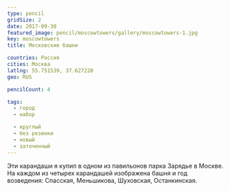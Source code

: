 ```yaml
---
type: pencil
gridSize: 2
date: 2017-09-30
featured_image: pencil/moscowtowers/gallery/moscowtowers-1.jpg
key: moscowtowers
title: Московские башни

countries: Россия
cities: Москва
latlng: 55.751539, 37.627220
geo: RUS

pencilCount: 4

tags:
  - город
  - набор

  - круглый
  - без резинки
  - новый
  - заточенный
---
```


Эти карандаши я купил в одном из павильонов парка Зарядье в Москве. На каждом из четырех карандашей изображена башня и год возведения: Спасская, Меньшикова, Шуховская, Останкинская.
